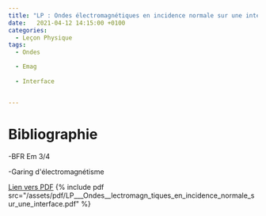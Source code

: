 ```yaml
---
title: "LP : Ondes électromagnétiques en incidence normale sur une interface"
date:   2021-04-12 14:15:00 +0100
categories:
  - Leçon Physique
tags:
  - Ondes

  - Emag
 
  - Interface


---
```


# Bibliographie
-BFR Em 3/4

-Garing d'électromagnétisme

[Lien vers PDF](/assets/pdf/LP___Ondes__lectromagn_tiques_en_incidence_normale_sur_une_interface.pdf)
{% include pdf src="/assets/pdf/LP___Ondes__lectromagn_tiques_en_incidence_normale_sur_une_interface.pdf" %}
